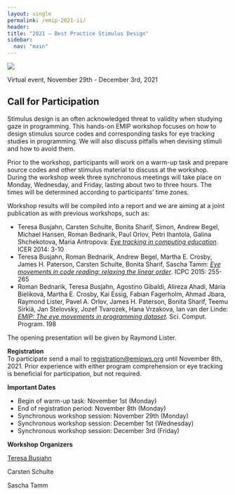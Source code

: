 ```yaml
---
layout: single
permalink: /emip-2021-ii/
header:
title: "2021 – Best Practice Stimulus Design"
sidebar:
  nav: "main"
---
```

![](/images/banner21b.png)

Virtual event, November 29th - December 3rd, 2021

## Call for Participation
Stimulus design is an often acknowledged threat to validity when studying gaze in programming. This hands-on EMIP workshop focuses on how to design stimulus source codes and corresponding tasks for eye tracking studies in programming. We will also discuss pitfalls when devising stimuli and how to avoid them.

Prior to the workshop, participants will work on a warm-up task and prepare source codes and other stimulus material to discuss at the workshop. During the workshop week three synchronous meetings will take place on Monday, Wednesday, and Friday, lasting about two to three hours. The times will be determined according to participants’ time zones.

Workshop results will be compiled into a report and we are aiming at a joint publication as with previous workshops, such as:
* Teresa Busjahn, Carsten Schulte, Bonita Sharif, Simon, Andrew Begel, Michael Hansen, Roman Bednarik, Paul Orlov, Petri Ihantola, Galina Shchekotova, Maria Antropova:
*[Eye tracking in computing education](https://doi.org/10.1145/2632320.2632344)*. ICER 2014: 3-10
* Teresa Busjahn, Roman Bednarik, Andrew Begel, Martha E. Crosby, James H. Paterson, Carsten Schulte, Bonita Sharif, Sascha Tamm:
*[Eye movements in code reading: relaxing the linear order](https://doi.org/10.1109/ICPC.2015.36)*. ICPC 2015: 255-265
* Roman Bednarik, Teresa Busjahn, Agostino Gibaldi, Alireza Ahadi, Mária Bieliková, Martha E. Crosby, Kai Essig, Fabian Fagerholm, Ahmad Jbara, Raymond Lister, Pavel A. Orlov, James H. Paterson, Bonita Sharif, Teemu Sirkiä, Jan Stelovsky, Jozef Tvarozek, Hana Vrzakova, Ian van der Linde:
*[EMIP: The eye movements in programming dataset](https://doi.org/10.1016/j.scico.2020.102520)*. Sci. Comput. Program. 198

The opening presentation will be given by Raymond Lister.

**Registration** \
To participate send a mail to [registration@emipws.org](mailto:registration@emipws.org) until November 8th, 2021. Prior experience with either program comprehension or eye tracking is beneficial for participation, but not required.

**Important Dates**
- Begin of warm-up task: November 1st (Monday)
- End of registration period: November 8th (Monday)
- Synchronous workshop session: November 29th (Monday)
- Synchronous workshop session: December 1st (Wednesday)
- Synchronous workshop session: December 3rd (Friday)

**Workshop Organizers**

[Teresa Busjahn](mailto:busjahn@htw-berlin.de)

Carsten Schulte

Sascha Tamm
